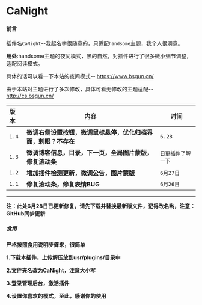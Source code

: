 # CaNight
#### 前言

插件名`CaNight`--我起名字很随意的，只适配`handsome`主题，我个人很满意。

**用处**:handsome主题的夜间模式，黑的自然，对插件进行了很多微小细节调整，适配阅读模式。

具体的话可以看一下本站的夜间模式-- https://www.bsgun.cn/

由于本站对主题进行了多次修改，具体可看无修改的主题适配--http://cs.bsgun.cn/

| 版本  | 内容                                                         | 时间               |
| :---- | ------------------------------------------------------------ | ------------------ |
| `1.4` | **微调右侧设置按钮，微调鼠标悬停，优化归档界面，刺眼？不存在** | `6.28`             |
| `1.3` | **微调博客信息，目录，下一页，全局图片蒙版，修复滚动条**     | `日更插件了解一下` |
| `1.2` | **增加插件检测更新，微调公告，图片蒙版**                     | `6月27日`          |
| `1.1` | **修复滚动条，修复表情BUG**                                  | `6月26日`          |
------

**注：此处6月28日已更新修复，请先下载并替换最新版文件，记得改名哟，注意：GitHub同步更新**

##### 食用

**严格按照食用说明步骤来，很简单**

**1.下载本插件，上传解压放到usr/plugins/目录中**

**2.文件夹名改为CaNight，注意大小写**

**3.登录管理后台，激活插件**

**4.设置你喜欢的模式，至此，感谢你的使用**
